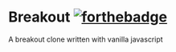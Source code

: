 # Breakout [![forthebadge](https://forthebadge.com/images/badges/made-with-javascript.svg)](https://forthebadge.com)

A breakout clone written with vanilla javascript